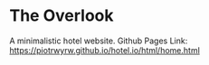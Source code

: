 # The Overlook
A minimalistic hotel website.
Github Pages Link: https://piotrwyrw.github.io/hotel.io/html/home.html
